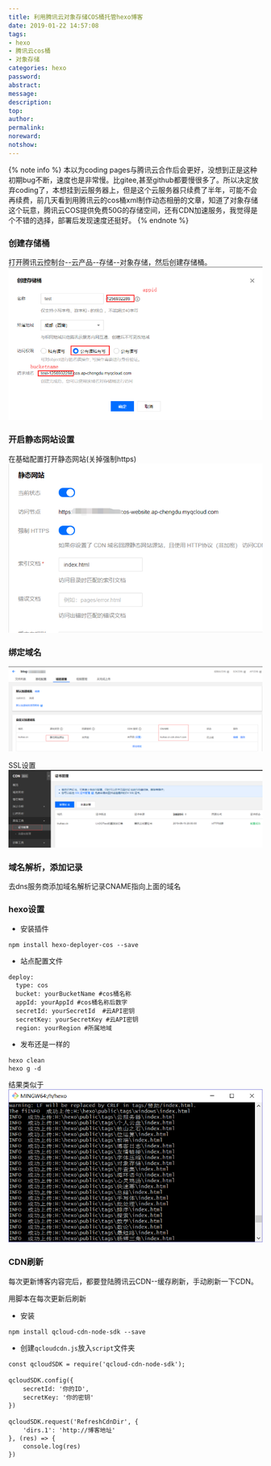 ```yaml
---
title: 利用腾讯云对象存储COS桶托管hexo博客
date: 2019-01-22 14:57:08
tags:
- hexo
- 腾讯云cos桶
- 对象存储
categories: hexo
password:
abstract:
message:
description:
top:
author:
permalink:
noreward:
notshow:
---
```


{% note info %}
本以为coding pages与腾讯云合作后会更好，没想到正是这种初期bug不断，速度也是非常慢。比gitee,甚至github都要慢很多了。所以决定放弃coding了，本想挂到云服务器上，但是这个云服务器只续费了半年，可能不会再续费，前几天看到用腾讯云的cos桶xml制作动态相册的文章，知道了对象存储这个玩意，腾讯云COS提供免费50G的存储空间，还有CDN加速服务，我觉得是个不错的选择，部署后发现速度还挺好。
{% endnote %}

<!--more-->
### 创建存储桶

打开腾讯云控制台--云产品--存储--对象存储，然后创建存储桶。
![](cos-hexo/1.png)

### 开启静态网站设置

在基础配置打开静态网站(关掉强制https)
![](cos-hexo/2.png)

### 绑定域名

![](cos-hexo/3.png)

SSL设置
![](cos-hexo/4.png)

### 域名解析，添加记录

去dns服务商添加域名解析记录CNAME指向上面的域名

### hexo设置

- 安装插件
```
npm install hexo-deployer-cos --save
```
- 站点配置文件
```
deploy:
  type: cos
  bucket: yourBucketName #cos桶名称
  appId: yourAppId #cos桶名称后数字
  secretId: yourSecretId  #云API密钥
  secretKey: yourSecretKey #云API密钥
  region: yourRegion #所属地域
```
- 发布还是一样的
```
hexo clean
hexo g -d
```
结果类似于
![](cos-hexo/5.png)

### CDN刷新

每次更新博客内容完后，都要登陆腾讯云CDN--缓存刷新，手动刷新一下CDN。

用脚本在每次更新后刷新

- 安装
```
npm install qcloud-cdn-node-sdk --save
```

- 创建`qcloudcdn.js`放入`script`文件夹

```
const qcloudSDK = require('qcloud-cdn-node-sdk');

qcloudSDK.config({
    secretId: '你的ID',
    secretKey: '你的密钥'
})

qcloudSDK.request('RefreshCdnDir', {
	'dirs.1': 'http://博客地址' 
}, (res) => {
    console.log(res)
})
```